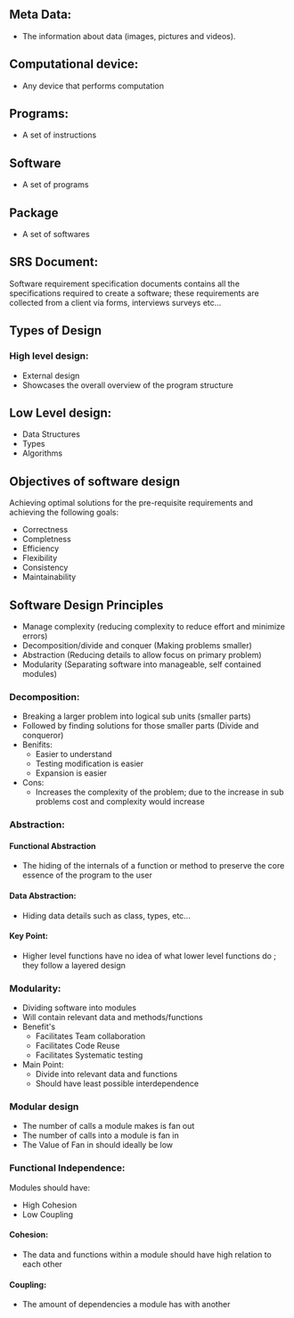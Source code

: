 ## Meta Data:
- The information about data (images, pictures and videos).


## Computational device:
- Any device that performs computation

## Programs:
- A set of instructions

## Software 
- A set of programs

## Package
- A set of softwares

## SRS Document:
Software requirement specification documents contains all the specifications required to create a software; these requirements are collected from a client via forms, interviews surveys etc...

## Types of Design

### High level design:
- External design
- Showcases the overall overview of the program structure

## Low Level design:
- Data Structures
- Types
- Algorithms
## Objectives of software design

Achieving optimal solutions for the pre-requisite requirements and achieving the following goals:
- Correctness
- Completness
- Efficiency
- Flexibility
- Consistency
- Maintainability


## Software Design Principles
- Manage complexity (reducing complexity to reduce effort and minimize errors)
- Decomposition/divide and conquer (Making problems smaller)
- Abstraction (Reducing details to allow focus on primary problem)
- Modularity (Separating software into manageable, self contained modules)


### Decomposition:
- Breaking a larger problem into logical sub units (smaller parts)
- Followed by finding solutions for those smaller parts (Divide and conqueror)
- Benifits:
	- Easier to understand
	- Testing modification is easier
	- Expansion is easier
- Cons:
	- Increases the complexity of the problem; due to the increase in sub problems cost and complexity would increase


### Abstraction:
#### Functional Abstraction
- The hiding of the internals of a function or method to preserve the core essence of the program to the user

#### Data Abstraction:
- Hiding data details such as class, types, etc...
#### Key Point:
- Higher level functions have no idea of what lower level functions do ; they follow a layered design


### Modularity:
- Dividing software into modules
- Will contain relevant data and methods/functions
- Benefit's
	- Facilitates Team collaboration
	- Facilitates Code Reuse
	- Facilitates Systematic testing
- Main Point:
	- Divide into relevant data and functions
	- Should have least possible interdependence 

### Modular design 
- The number of calls a module makes is fan out
- The number of calls into a module is fan in
- The Value of Fan in should ideally be low

### Functional Independence:

Modules should have:
- High Cohesion
- Low Coupling

#### Cohesion:
- The data and functions within a module should have high relation to each other

#### Coupling:
- The amount of dependencies a module has with another 

